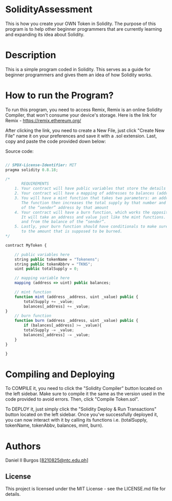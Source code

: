 # SolidityAssessment

This is how you create your OWN Token in Solidity. The purpose of this program is to help other beginner programmers that are currently learning and expanding its idea about Solidity.

# Description

This is a simple program coded in Solidity. This serves as a guide for beginner programmers and gives them an idea of how Solidity works.

# How to run the Program?

To run this program, you need to access Remix, Remix is an online Solidity Compiler, that won't consume your device's storage.
Here is the link for Remix - https://remix.ethereum.org/

After clicking the link, you need to create a New File, just click "Create New File" name it on your preferences and save it with a .sol extension. Last, copy and paste the code provided down below:

Source code:
```javascript

// SPDX-License-Identifier: MIT
pragma solidity 0.8.18;

/*
       REQUIREMENTS
    1. Your contract will have public variables that store the details about your coin (Token Name, Token Abbrv., Total Supply)
    2. Your contract will have a mapping of addresses to balances (address => uint)
    3. You will have a mint function that takes two parameters: an address and a value. 
       The function then increases the total supply by that number and increases the balance 
       of the “sender” address by that amount
    4. Your contract will have a burn function, which works the opposite of the mint function, as it will destroy tokens. 
       It will take an address and value just like the mint functions. It will then deduct the value from the total supply 
       and from the balance of the “sender”.
    5. Lastly, your burn function should have conditionals to make sure the balance of "sender" is greater than or equal 
       to the amount that is supposed to be burned.
*/

contract MyToken {

    // public variables here
    string public tokenName = "Tokenens";
    string public tokenAbbrv = "TKNS";
    uint public totalSupply = 0;

    // mapping variable here
    mapping (address => uint) public balances;

    // mint function
    function mint (address _address, uint _value) public {
        totalSupply += _value;
        balances[_address] += _value;
}
    // burn function
    function burn (address _address, uint _value) public {
        if (balances[_address] >= _value){
        totalSupply -= _value;
        balances[_address] -= _value;
    }
}

}

```


# Compiling and Deploying

To COMPILE it, you need to click the "Solidity Compiler" button located on the left sidebar. Make sure to compile it the same as the version used in the code provided to avoid errors. Then, click "Compile Token.sol".

To DEPLOY it, just simply click the "Solidity Deploy & Run Transactions" button located on the left sidebar. Once you've successfully deployed it, you can now interact with it by calling its functions i.e. (totalSupply, tokenName, tokenAbbv, balances, mint, burn).

# Authors

Daniel II Burgos
[8210825@ntc.edu.ph]

## License

This project is licensed under the MIT License - see the LICENSE.md file for details.

